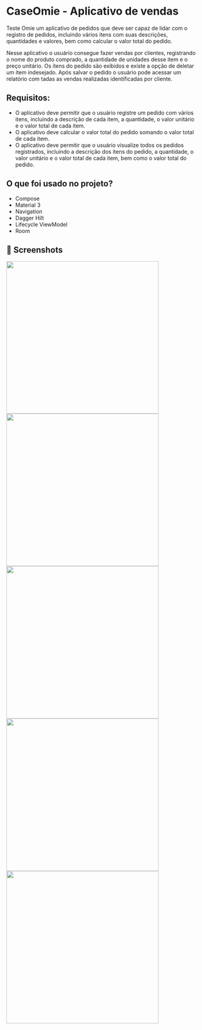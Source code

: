 # CaseOmie - Aplicativo de vendas
Teste Omie um aplicativo de pedidos que deve ser capaz de lidar com o registro de pedidos, incluindo vários itens com suas descrições, quantidades e valores, bem como calcular o valor total do pedido.

Nesse aplicativo o usuário consegue fazer vendas por clientes, registrando o nome do produto comprado, a quantidade de unidades desse item e o preço unitário. Os itens do pedido são exibidos e existe a opção de deletar um item indesejado. Após salvar o pedido o usuário pode acessar um relatório com tadas as vendas realizadas identificadas por cliente.

## Requisitos:
- O aplicativo deve permitir que o usuário registre um pedido com vários itens, incluindo a descrição de cada item, a quantidade, o valor unitário e o valor total de cada item.
- O aplicativo deve calcular o valor total do pedido somando o valor total de cada item.
- O aplicativo deve permitir que o usuário visualize todos os pedidos registrados, incluindo a descrição dos itens do pedido, a quantidade, o valor unitário e o valor total de cada item, bem como o valor total do pedido.

## O que foi usado no projeto?
- Compose
- Material 3
- Navigation
- Dagger Hilt
- Lifecycle ViewModel
- Room

## 📸 Screenshots

<img src="https://github.com/LucasCAN/CaseOmie/blob/master/app/src/main/res/drawable/screenshot1.jpg" width="400">  <img src="https://github.com/LucasCAN/CaseOmie/blob/master/app/src/main/res/drawable/screenshot2.jpg" width="400"> 
<img src="https://github.com/LucasCAN/CaseOmie/blob/master/app/src/main/res/drawable/screenshot3.jpg" width="400"> <img src="https://github.com/LucasCAN/CaseOmie/blob/master/app/src/main/res/drawable/screenshot4.jpg" width="400"> 
<img src="https://github.com/LucasCAN/CaseOmie/blob/master/app/src/main/res/drawable/screenshot15.jpg" width="400"> 
